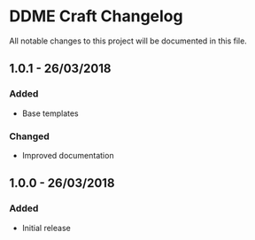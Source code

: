 # DDME Craft Changelog
All notable changes to this project will be documented in this file.

## 1.0.1 - 26/03/2018

### Added
- Base templates

### Changed
- Improved documentation

## 1.0.0 - 26/03/2018

### Added
- Initial release
